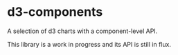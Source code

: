 d3-components
=============

A selection of d3 charts with a component-level API.

This library is a work in progress and its API is still in flux.
